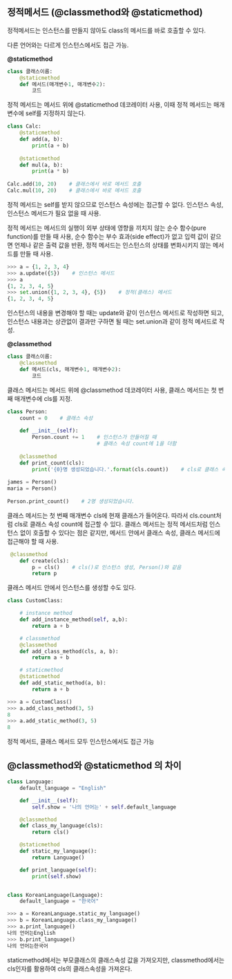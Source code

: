 ## 정적메서드 (@classmethod와 @staticmethod)

정적메서드는 인스턴스를 만들지 않아도 class의 메서드를 바로 호출할 수 있다.

다른 언어와는 다르게 인스턴스에서도 접근 가능.

**@staticmethod**

```python
class 클래스이름:
    @staticmethod
    def 메서드(매개변수1, 매개변수2):
        코드
```

정적 메서드는 메서드 위에 @staticmethod 데코레이터 사용, 이때 정적 메서드는 매개변수에 self를 지정하지 않는다. 

```python
class Calc:
    @staticmethod
    def add(a, b):
        print(a + b)
 
    @staticmethod
    def mul(a, b):
        print(a * b)
 
Calc.add(10, 20)    # 클래스에서 바로 메서드 호출
Calc.mul(10, 20)    # 클래스에서 바로 메서드 호출
```

정적 메서드는 self를 받지 않으므로 인스턴스 속성에는 접근할 수 없다. 인스턴스 속성, 인스턴스 메서드가 필요 없을 때 사용.

정적 메서드는 메서드의 실행이 외부 상태에 영향을 끼치지 않는 순수 함수(pure function)를 만들 때 사용, 순수 함수는 부수 효과(side effect)가 없고 입력 값이 같으면 언제나 같은 출력 값을 반환, 정적 메서드는 인스턴스의 상태를 변화시키지 않는 메서드를 만들 때 사용.

```python
>>> a = {1, 2, 3, 4}
>>> a.update({5})    # 인스턴스 메서드
>>> a
{1, 2, 3, 4, 5}
>>> set.union({1, 2, 3, 4}, {5})    # 정적(클래스) 메서드
{1, 2, 3, 4, 5}
```

인스턴스의 내용을 변경해야 할 때는 update와 같이 인스턴스 메서드로 작성하면 되고, 인스턴스 내용과는 상관없이 결과만 구하면 될 때는 set.union과 같이 정적 메서드로 작성.

**@classmethod**

```python
class 클래스이름:
    @classmethod
    def 메서드(cls, 매개변수1, 매개변수2):
        코드
```

클래스 메서드는 메서드 위에 @classmethod 데코레이터 사용, 클래스 메서드는 첫 번째 매개변수에 cls를 지정.

```python
class Person:
    count = 0    # 클래스 속성
 
    def __init__(self):
        Person.count += 1    # 인스턴스가 만들어질 때
                             # 클래스 속성 count에 1을 더함
 
    @classmethod
    def print_count(cls):
        print('{0}명 생성되었습니다.'.format(cls.count))    # cls로 클래스 속성에 접근
 
james = Person()
maria = Person()
 
Person.print_count()    # 2명 생성되었습니다.
```

클래스 메서드는 첫 번째 매개변수 cls에 현재 클래스가 들어온다. 따라서 cls.count처럼 cls로 클래스 속성 count에 접근할 수 있다. 클래스 메서드는 정적 메서드처럼 인스턴스 없이 호출할 수 있다는 점은 같지만, 메서드 안에서 클래스 속성, 클래스 메서드에 접근해야 할 때 사용.

```python
 @classmethod
    def create(cls):
        p = cls()    # cls()로 인스턴스 생성, Person()와 같음
        return p
```

클래스 메서드 안에서 인스턴스를 생성할 수도 있다.

```python
class CustomClass:

    # instance method
    def add_instance_method(self, a,b):
        return a + b

    # classmethod
    @classmethod
    def add_class_method(cls, a, b):
        return a + b

    # staticmethod
    @staticmethod
    def add_static_method(a, b):
        return a + b
```

```python
>>> a = CustomClass()
>>> a.add_class_method(3, 5)
8
>>> a.add_static_method(3, 5)
8
```

정적 메서드, 클래스 메서드 모두 인스턴스에서도 접근 가능

## @classmethod와 @staticmethod 의 차이

```python
class Language:
    default_language = "English"

    def __init__(self):
        self.show = '나의 언어는' + self.default_language

    @classmethod
    def class_my_language(cls):
        return cls()

    @staticmethod
    def static_my_language():
        return Language()

    def print_language(self):
        print(self.show)


class KoreanLanguage(Language):
    default_language = "한국어"
```

```python
>>> a = KoreanLanguage.static_my_language()
>>> b = KoreanLanguage.class_my_language()
>>> a.print_language()
나의 언어는English
>>> b.print_language()
나의 언어는한국어
```

staticmethod에서는 부모클래스의 클래스속성 값을 가져오지만, classmethod에서는 cls인자를 활용하여 cls의 클래스속성을 가져온다.
